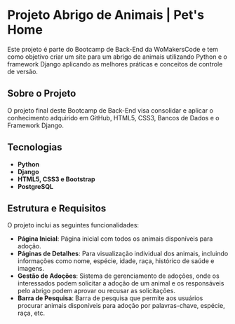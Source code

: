 # Projeto Abrigo de Animais | Pet's Home

Este projeto é parte do Bootcamp de Back-End da WoMakersCode e tem como objetivo criar um site para um abrigo de animais utilizando Python e o framework Django aplicando as melhores práticas e conceitos de controle de versão.

## Sobre o Projeto

O projeto final deste Bootcamp de Back-End visa consolidar e aplicar o conhecimento adquirido em GitHub, HTML5, CSS3, Bancos de Dados e o Framework Django.  

## Tecnologias

- **Python**
- **Django**
- **HTML5, CSS3 e Bootstrap**
- **PostgreSQL**


## Estrutura e Requisitos

O projeto inclui as seguintes funcionalidades:

- **Página Inicial**: Página inicial com todos os animais disponíveis para adoção.
- **Páginas de Detalhes**: Para visualização individual dos animais, incluindo informações como nome, espécie, idade, raça, histórico de saúde e imagens.
- **Gestão de Adoções**: Sistema de gerenciamento de adoções, onde os interessados podem solicitar a adoção de um animal e os responsáveis pelo abrigo podem aprovar ou recusar as solicitações.
- **Barra de Pesquisa**: Barra de pesquisa que permite aos usuários procurar animais disponíveis para adoção por palavras-chave, espécie, raça, etc.



